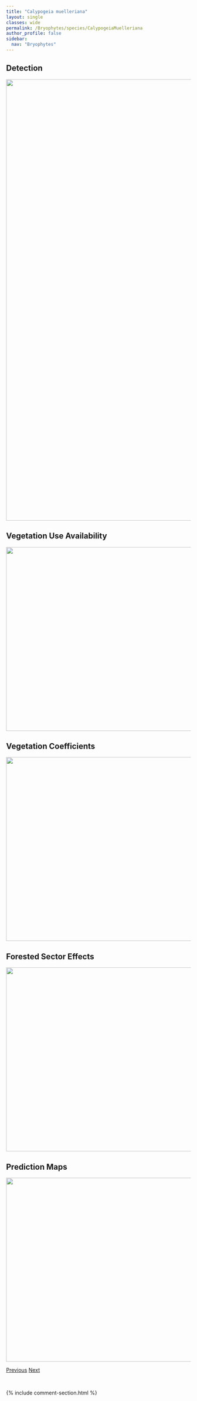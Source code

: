 ```yaml
---
title: "Calypogeia muelleriana"
layout: single
classes: wide
permalink: /Bryophytes/species/CalypogeiaMuelleriana
author_profile: false
sidebar:
  nav: "Bryophytes"
---
```


<h2>Detection</h2>

<a href="https://drive.google.com/uc?export=view&id=1EdDWzDVEBjs2-yL8s2jSbLYuW_91nP-7">
<img src="https://drive.google.com/uc?export=view&id=1EdDWzDVEBjs2-yL8s2jSbLYuW_91nP-7" height = "1200" width = "800">
</a>


<h2>Vegetation Use Availability</h2>

<a href="https://drive.google.com/uc?export=view&id=1z1zcKCGCcHbkBjXqmaNWB_vzOzhbsYJJ">
<img src="https://drive.google.com/uc?export=view&id=1z1zcKCGCcHbkBjXqmaNWB_vzOzhbsYJJ" height = "500" width = "1000">
</a>


<h2>Vegetation Coefficients</h2>

<a href="https://drive.google.com/uc?export=view&id=1_qsZkutX_N6PdWfP6OlDZmU17eIwqCKG">
<img src="https://drive.google.com/uc?export=view&id=1_qsZkutX_N6PdWfP6OlDZmU17eIwqCKG" height = "500" width = "1000">
</a>


<h2>Forested Sector Effects</h2>

<a href="https://drive.google.com/uc?export=view&id=1lW0QgpJ9XMTT3gey_vjZS70knl0prGco">
<img src="https://drive.google.com/uc?export=view&id=1lW0QgpJ9XMTT3gey_vjZS70knl0prGco" height = "500" width = "1000">
</a>


<h2>Prediction Maps</h2>

<a href="https://drive.google.com/uc?export=view&id=1HA-vjKDA8OJ1dpoVnvKrXxWcnHoBuIhG">
<img src="https://drive.google.com/uc?export=view&id=1HA-vjKDA8OJ1dpoVnvKrXxWcnHoBuIhG" height = "500" width = "1000">
</a>


<a href="/DevelopmentWebsite/Bryophytes/species/HypnumPallescens" class="pagination--pager" title="Hypnum pallescens">Previous</a> <a href="/DevelopmentWebsite/Bryophytes/species/SphagnumDivinumMedium" class="pagination--pager" title="Sphagnum divinum/medium">Next</a>

<p>&nbsp;</p>

{% include comment-section.html %}
